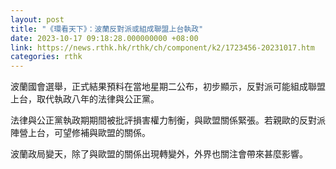 ```yaml
---
layout: post
title: "《環看天下》：波蘭反對派或組成聯盟上台執政"
date: 2023-10-17 09:18:28.000000000 +08:00
link: https://news.rthk.hk/rthk/ch/component/k2/1723456-20231017.htm
categories: rthk
---
```


波蘭國會選舉，正式結果預料在當地星期二公布，初步顯示，反對派可能組成聯盟上台，取代執政八年的法律與公正黨。

法律與公正黨執政期期間被批評損害權力制衡，與歐盟關係緊張。若親歐的反對派陣營上台，可望修補與歐盟的關係。

波蘭政局變天，除了與歐盟的關係出現轉變外，外界也關注會帶來甚麼影響。
